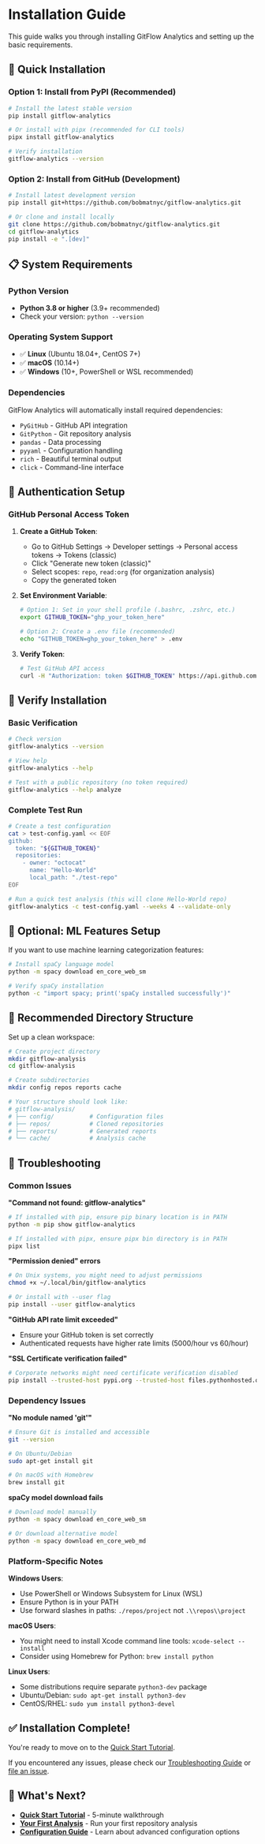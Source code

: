 # Installation Guide

This guide walks you through installing GitFlow Analytics and setting up the basic requirements.

## 🚀 Quick Installation

### Option 1: Install from PyPI (Recommended)

```bash
# Install the latest stable version
pip install gitflow-analytics

# Or install with pipx (recommended for CLI tools)
pipx install gitflow-analytics

# Verify installation
gitflow-analytics --version
```

### Option 2: Install from GitHub (Development)

```bash
# Install latest development version
pip install git+https://github.com/bobmatnyc/gitflow-analytics.git

# Or clone and install locally
git clone https://github.com/bobmatnyc/gitflow-analytics.git
cd gitflow-analytics
pip install -e ".[dev]"
```

## 📋 System Requirements

### Python Version
- **Python 3.8 or higher** (3.9+ recommended)
- Check your version: `python --version`

### Operating System Support
- ✅ **Linux** (Ubuntu 18.04+, CentOS 7+)
- ✅ **macOS** (10.14+)  
- ✅ **Windows** (10+, PowerShell or WSL recommended)

### Dependencies
GitFlow Analytics will automatically install required dependencies:
- `PyGitHub` - GitHub API integration
- `GitPython` - Git repository analysis
- `pandas` - Data processing
- `pyyaml` - Configuration handling
- `rich` - Beautiful terminal output
- `click` - Command-line interface

## 🔑 Authentication Setup

### GitHub Personal Access Token

1. **Create a GitHub Token**:
   - Go to GitHub Settings → Developer settings → Personal access tokens → Tokens (classic)
   - Click "Generate new token (classic)"
   - Select scopes: `repo`, `read:org` (for organization analysis)
   - Copy the generated token

2. **Set Environment Variable**:
   ```bash
   # Option 1: Set in your shell profile (.bashrc, .zshrc, etc.)
   export GITHUB_TOKEN="ghp_your_token_here"
   
   # Option 2: Create a .env file (recommended)
   echo "GITHUB_TOKEN=ghp_your_token_here" > .env
   ```

3. **Verify Token**:
   ```bash
   # Test GitHub API access
   curl -H "Authorization: token $GITHUB_TOKEN" https://api.github.com/user
   ```

## 🧪 Verify Installation

### Basic Verification
```bash
# Check version
gitflow-analytics --version

# View help
gitflow-analytics --help

# Test with a public repository (no token required)
gitflow-analytics --help analyze
```

### Complete Test Run
```bash
# Create a test configuration
cat > test-config.yaml << EOF
github:
  token: "${GITHUB_TOKEN}"
  repositories:
    - owner: "octocat"
      name: "Hello-World"
      local_path: "./test-repo"
EOF

# Run a quick test analysis (this will clone Hello-World repo)
gitflow-analytics -c test-config.yaml --weeks 4 --validate-only
```

## 🔧 Optional: ML Features Setup

If you want to use machine learning categorization features:

```bash
# Install spaCy language model
python -m spacy download en_core_web_sm

# Verify spaCy installation
python -c "import spacy; print('spaCy installed successfully')"
```

## 📁 Recommended Directory Structure

Set up a clean workspace:

```bash
# Create project directory
mkdir gitflow-analysis
cd gitflow-analysis

# Create subdirectories
mkdir config repos reports cache

# Your structure should look like:
# gitflow-analysis/
# ├── config/          # Configuration files
# ├── repos/           # Cloned repositories  
# ├── reports/         # Generated reports
# └── cache/           # Analysis cache
```

## 🐛 Troubleshooting

### Common Issues

**"Command not found: gitflow-analytics"**
```bash
# If installed with pip, ensure pip binary location is in PATH
python -m pip show gitflow-analytics

# If installed with pipx, ensure pipx bin directory is in PATH
pipx list
```

**"Permission denied" errors**
```bash
# On Unix systems, you might need to adjust permissions
chmod +x ~/.local/bin/gitflow-analytics

# Or install with --user flag
pip install --user gitflow-analytics
```

**"GitHub API rate limit exceeded"**
- Ensure your GitHub token is set correctly
- Authenticated requests have higher rate limits (5000/hour vs 60/hour)

**"SSL Certificate verification failed"**
```bash
# Corporate networks might need certificate verification disabled
pip install --trusted-host pypi.org --trusted-host files.pythonhosted.org gitflow-analytics
```

### Dependency Issues

**"No module named 'git'"**
```bash
# Ensure Git is installed and accessible
git --version

# On Ubuntu/Debian
sudo apt-get install git

# On macOS with Homebrew
brew install git
```

**spaCy model download fails**
```bash
# Download model manually
python -m spacy download en_core_web_sm

# Or download alternative model
python -m spacy download en_core_web_md
```

### Platform-Specific Notes

**Windows Users**:
- Use PowerShell or Windows Subsystem for Linux (WSL)
- Ensure Python is in your PATH
- Use forward slashes in paths: `./repos/project` not `.\\repos\\project`

**macOS Users**:
- You might need to install Xcode command line tools: `xcode-select --install`
- Consider using Homebrew for Python: `brew install python`

**Linux Users**:
- Some distributions require separate `python3-dev` package
- Ubuntu/Debian: `sudo apt-get install python3-dev`
- CentOS/RHEL: `sudo yum install python3-devel`

## ✅ Installation Complete!

You're ready to move on to the [Quick Start Tutorial](quickstart.md).

If you encountered any issues, please check our [Troubleshooting Guide](../guides/troubleshooting.md) or [file an issue](https://github.com/bobmatnyc/gitflow-analytics/issues).

## 🔄 What's Next?

- **[Quick Start Tutorial](quickstart.md)** - 5-minute walkthrough
- **[Your First Analysis](first-analysis.md)** - Run your first repository analysis  
- **[Configuration Guide](../guides/configuration.md)** - Learn about advanced configuration options